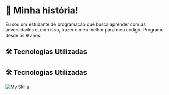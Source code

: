 # 🚀 Minha história!
Eu sou um estudante de programação que busca aprender com as adversidades e, com isso, trazer
o meu melhor para meu código. Programo desde os 9 anos.

## 🛠️ Tecnologias Utilizadas

## 🛠️ Tecnologias Utilizadas

![My Skills](https://skillicons.dev/icons?i=php,laravel,c,linux,docker,nginx,elixir,lua,graphql,postgres,redis,git,gitlab,obsidian,rabbitmq,elasticsearch,python,js)
